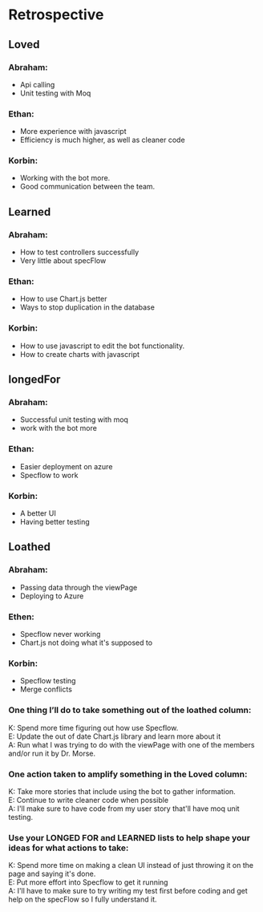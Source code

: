 # Retrospective

## Loved
### Abraham:
* Api calling
* Unit testing with Moq
### Ethan:
* More experience with javascript
* Efficiency is much higher, as well as cleaner code
### Korbin:
* Working with the bot more.
* Good communication between the team.

## Learned
### Abraham:
* How to test controllers successfully
* Very little about specFlow
### Ethan:
* How to use Chart.js better
* Ways to stop duplication in the database
### Korbin:
* How to use javascript to edit the bot functionality.
* How to create charts with javascript

## longedFor
### Abraham:
* Successful unit testing with moq
* work with the bot more
### Ethan:
* Easier deployment on azure
* Specflow to work
### Korbin:
* A better UI
* Having better testing


## Loathed
### Abraham:
* Passing data through the viewPage
* Deploying to Azure
### Ethen:
* Specflow never working
* Chart.js not doing what it's supposed to
### Korbin:
* Specflow testing
* Merge conflicts


### One thing I’ll do to take something out of the loathed column:
K: Spend more time figuring out how use Specflow.<br>
E: Update the out of date Chart.js library and learn more about it<br>
A: Run what I was trying to do with the viewPage with one of the members and/or run it by Dr. Morse.

### One action taken to amplify something in the Loved column:
K: Take more stories that include using the bot to gather information.<br>
E: Continue to write cleaner code when possible <br>
A: I'll make sure to have code from my user story that'll have moq unit testing.

### Use your LONGED FOR and LEARNED lists to help shape your ideas for what actions to take:
K: Spend more time on making a clean UI instead of just throwing it on the page and saying it's done.<br>
E: Put more effort into Specflow to get it running<br>
A: I'll have to make sure to try writing my test first before coding and get help on the specFlow so I fully understand it.
